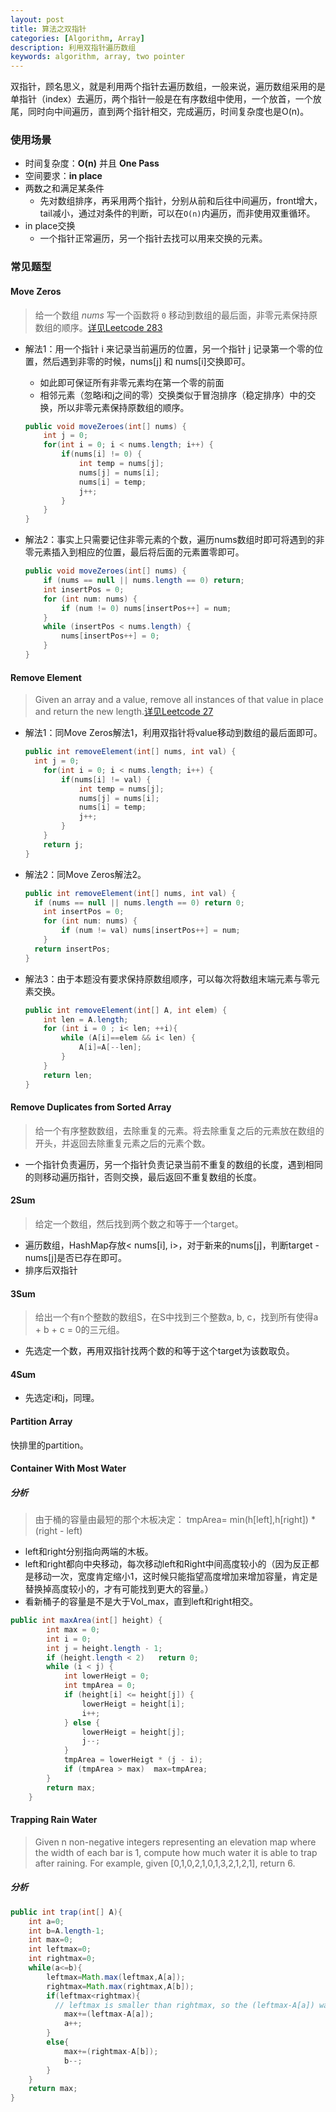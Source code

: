 ```yaml
---
layout: post
title: 算法之双指针
categories: [Algorithm, Array]
description: 利用双指针遍历数组
keywords: algorithm, array, two pointer
---
```


双指针，顾名思义，就是利用两个指针去遍历数组，一般来说，遍历数组采用的是单指针（index）去遍历，两个指针一般是在有序数组中使用，一个放首，一个放尾，同时向中间遍历，直到两个指针相交，完成遍历，时间复杂度也是O(n)。

### 使用场景

- 时间复杂度：**O(n)** 并且 **One Pass**
- 空间要求：**in place**
- 两数之和满足某条件
  - 先对数组排序，再采用两个指针，分别从前和后往中间遍历，front增大，tail减小，通过对条件的判断，可以在`O(n)`内遍历，而非使用双重循环。
- in place交换
  - 一个指针正常遍历，另一个指针去找可以用来交换的元素。

### 常见题型

#### Move Zeros

> 给一个数组 *nums* 写一个函数将 `0` 移动到数组的最后面，非零元素保持原数组的顺序。[详见Leetcode 283](https://leetcode.com/problems/move-zeroes/)

- 解法1：用一个指针 i 来记录当前遍历的位置，另一个指针 j 记录第一个零的位置，然后遇到非零的时候，nums[j] 和 nums[i]交换即可。

  - 如此即可保证所有非零元素均在第一个零的前面
  - 相邻元素（忽略i和j之间的零）交换类似于冒泡排序（稳定排序）中的交换，所以非零元素保持原数组的顺序。

  ```java
  public void moveZeroes(int[] nums) {
      int j = 0;
      for(int i = 0; i < nums.length; i++) {
          if(nums[i] != 0) {
              int temp = nums[j];
              nums[j] = nums[i];
              nums[i] = temp;
              j++;
          }
      }
  }
  ```

- 解法2：事实上只需要记住非零元素的个数，遍历nums数组时即可将遇到的非零元素插入到相应的位置，最后将后面的元素置零即可。

  ```java
  public void moveZeroes(int[] nums) {
      if (nums == null || nums.length == 0) return;        
      int insertPos = 0;
      for (int num: nums) {
          if (num != 0) nums[insertPos++] = num;
      }        
      while (insertPos < nums.length) {
          nums[insertPos++] = 0;
      }
  }
  ```

#### Remove Element

> Given an array and a value, remove all instances of that value in place and return the new length.[详见Leetcode 27](https://leetcode.com/problems/remove-element/)

- 解法1：同Move Zeros解法1，利用双指针将value移动到数组的最后面即可。

  ```java
  public int removeElement(int[] nums, int val) {
  	int j = 0;
      for(int i = 0; i < nums.length; i++) {
          if(nums[i] != val) {
              int temp = nums[j];
              nums[j] = nums[i];
              nums[i] = temp;
              j++;
          }
      }
      return j;
  }
  ```

- 解法2：同Move Zeros解法2。

  ```java
  public int removeElement(int[] nums, int val) {
  	if (nums == null || nums.length == 0) return 0;
      int insertPos = 0;
      for (int num: nums) {
          if (num != val) nums[insertPos++] = num;
      }
  	return insertPos;
  }
  ```

- 解法3：由于本题没有要求保持原数组顺序，可以每次将数组末端元素与零元素交换。

  ```java
  public int removeElement(int[] A, int elem) {
      int len = A.length;
      for (int i = 0 ; i< len; ++i){
          while (A[i]==elem && i< len) {
              A[i]=A[--len];
          }
      }
      return len;
  }
  ```

#### Remove Duplicates from Sorted Array

> 给一个有序整数数组，去除重复的元素。将去除重复之后的元素放在数组的开头，并返回去除重复元素之后的元素个数。

- 一个指针负责遍历，另一个指针负责记录当前不重复的数组的长度，遇到相同的则移动遍历指针，否则交换，最后返回不重复数组的长度。

#### 2Sum

> 给定一个数组，然后找到两个数之和等于一个target。

- 遍历数组，HashMap存放< nums[i],  i>，对于新来的nums[j]，判断target - nums[j]是否已存在即可。
- 排序后双指针

#### 3Sum

> 给出一个有n个整数的数组S，在S中找到三个整数a, b, c，找到所有使得a + b + c = 0的三元组。

- 先选定一个数，再用双指针找两个数的和等于这个target为该数取负。

#### 4Sum

- 先选定i和j，同理。

#### Partition Array

快排里的partition。

#### Container With Most Water

##### 分析

> 由于桶的容量由最短的那个木板决定： tmpArea= min(h[left],h[right]) * (right - left)

- left和right分别指向两端的木板。
- left和right都向中央移动，每次移动left和Right中间高度较小的（因为反正都是移动一次，宽度肯定缩小1，这时候只能指望高度增加来增加容量，肯定是替换掉高度较小的，才有可能找到更大的容量。）
- 看新桶子的容量是不是大于Vol_max，直到left和right相交。

```java
public int maxArea(int[] height) {
        int max = 0;
        int i = 0;
        int j = height.length - 1;
        if (height.length < 2)	 return 0;
        while (i < j) {
            int lowerHeigt = 0;
            int tmpArea = 0;
            if (height[i] <= height[j]) {
                lowerHeigt = height[i];
                i++;
            } else {
                lowerHeigt = height[j];
                j--;
            }
            tmpArea = lowerHeigt * (j - i);
            if (tmpArea > max)	max=tmpArea;
        }
        return max;
    }
```

#### Trapping Rain Water

> Given n non-negative integers representing an elevation map where the width of each bar is 1, compute how much water it is able to trap after raining.
> For example, given [0,1,0,2,1,0,1,3,2,1,2,1], return 6.

#####  分析



```java
public int trap(int[] A){
    int a=0;
    int b=A.length-1;
    int max=0;
    int leftmax=0;
    int rightmax=0;
    while(a<=b){
        leftmax=Math.max(leftmax,A[a]);
        rightmax=Math.max(rightmax,A[b]);
        if(leftmax<rightmax){
          // leftmax is smaller than rightmax, so the (leftmax-A[a]) water can be stored
            max+=(leftmax-A[a]);
            a++;
        }
        else{
            max+=(rightmax-A[b]);
            b--;
        }
    }
    return max;
}
```

#### 